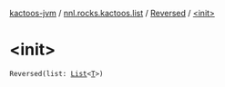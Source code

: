 [kactoos-jvm](../../index.md) / [nnl.rocks.kactoos.list](../index.md) / [Reversed](index.md) / [&lt;init&gt;](./-init-.md)

# &lt;init&gt;

`Reversed(list: `[`List`](https://kotlinlang.org/api/latest/jvm/stdlib/kotlin.collections/-list/index.html)`<`[`T`](index.md#T)`>)`